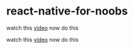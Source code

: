 # react-native-for-noobs

watch this [video](http://youtu.be/5267sd67)
now do this

watch this [video](http://youtu.be/52d7sd67)
now do this
